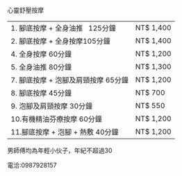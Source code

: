 
<p>心靈舒壓按摩</p>


<table>

<tbody>
<tr>

<td>1. 腳底按摩 + 全身油推   125分鐘</td> <td> NT$ 1,400 </td>

</tr>

<tr>
<td>2. 腳底按摩 + 全身按摩105分鐘</td> <td>     NT$ 1,400 </td>
</tr>

<tr>
<td>4. 全身按摩      60分鐘     </td> <td>        NT$ 1,200 </td>
</tr>

<tr>
<td>5. 全身油推       80分鐘      </td> <td>          NT$ 1,300 </td>
</tr>

<tr>
<td>7. 腳底按摩 + 泡腳及肩頸按摩     65分鐘       </td> <td>        NT$ 1,200  </td>
</tr>

<tr>
<td>8. 腳底按摩                     45分鐘              </td> <td>     NT$ 700  </td>
</tr>

<tr>
<td>9. 泡腳及肩頸按摩                 30分鐘       </td> <td>            NT$ 550 </td>
</tr>

<tr>
<td>10.有機精油芬療按摩  60分鐘        </td> <td>       NT$ 1,200</td>
<tr>

<tr>
<td>11.腳底按摩 + 泡腳 + 熱敷  40分鐘    </td> <td>    NT$ 1,200</td>
</tr>


</tbody>
</table>


男師傅均為年輕小伙子，年紀不超過30

電洽:0987928157

